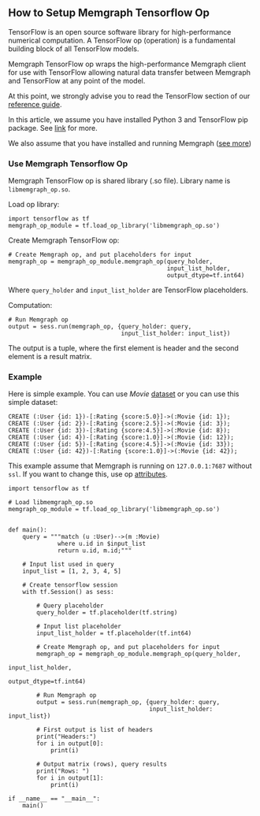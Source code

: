 ## How to Setup Memgraph Tensorflow Op
TensorFlow is an open source software library for
high-performance numerical computation.
A TensorFlow op (operation) is a fundamental building block of all TensorFlow
models.

Memgraph TensorFlow op wraps the high-performance Memgraph client for
use with TensorFlow allowing natural data transfer between Memgraph and
TensorFlow at any point of the model.

At this point, we strongly advise you to read
the TensorFlow section of our
[reference guide](../reference_guide/tensorflow.md).

In this article, we assume you have installed Python 3 and TensorFlow pip
package. See [link](https://www.tensorflow.org/install/pip?lang=python3) for
more.

We also assume that you have installed and
running Memgraph ([see more](../quick-start.md))

### Use Memgraph Tensorflow Op
Memgraph TensorFlow op is shared library (.so file).
Library name is ```libmemgraph_op.so```.

Load op library:
```python3
import tensorflow as tf
memgraph_op_module = tf.load_op_library('libmemgraph_op.so')
```

Create Memgraph TensorFlow op:
```python3
# Create Memgraph op, and put placeholders for input
memgraph_op = memgraph_op_module.memgraph_op(query_holder,
                                             input_list_holder,
                                             output_dtype=tf.int64)
```
Where ```query_holder``` and ```input_list_holder```
are TensorFlow placeholders.

Computation:
```python3
# Run Memgraph op
output = sess.run(memgraph_op, {query_holder: query,
                                input_list_holder: input_list})
```
The output is a tuple, where the first element is header and the second
element is a result matrix.

### Example
Here is simple example. You can use *Movie*
[dataset](../tutorials/movie-recommendation.md) or you can use
this simple dataset:

```openCypher
CREATE (:User {id: 1})-[:Rating {score:5.0}]->(:Movie {id: 1});
CREATE (:User {id: 2})-[:Rating {score:2.5}]->(:Movie {id: 3});
CREATE (:User {id: 3})-[:Rating {score:4.5}]->(:Movie {id: 8});
CREATE (:User {id: 4})-[:Rating {score:1.0}]->(:Movie {id: 12});
CREATE (:User {id: 5})-[:Rating {score:4.5}]->(:Movie {id: 33});
CREATE (:User {id: 42})-[:Rating {score:1.0}]->(:Movie {id: 42});
```

This example assume that Memgraph is running on ```127.0.0.1:7687```
without ```ssl```.
If you want to change this,
use op [attributes](../reference_guide/tensorflow.md).

```python3
import tensorflow as tf

# Load libmemgraph_op.so
memgraph_op_module = tf.load_op_library('libmemgraph_op.so')


def main():
    query = """match (u :User)-->(m :Movie)
              where u.id in $input_list
              return u.id, m.id;"""

    # Input list used in query
    input_list = [1, 2, 3, 4, 5]

    # Create tensorflow session
    with tf.Session() as sess:

        # Query placeholder
        query_holder = tf.placeholder(tf.string)

        # Input list placeholder
        input_list_holder = tf.placeholder(tf.int64)

        # Create Memgraph op, and put placeholders for input
        memgraph_op = memgraph_op_module.memgraph_op(query_holder,
                                                     input_list_holder,
                                                     output_dtype=tf.int64)

        # Run Memgraph op
        output = sess.run(memgraph_op, {query_holder: query,
                                        input_list_holder: input_list})

        # First output is list of headers
        print("Headers:")
        for i in output[0]:
            print(i)

        # Output matrix (rows), query results
        print("Rows: ")
        for i in output[1]:
            print(i)

if __name__ == "__main__":
    main()
```
